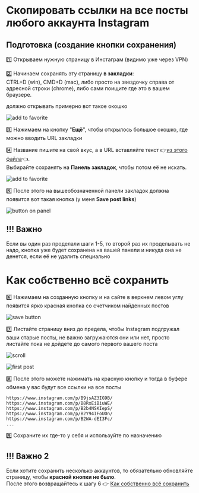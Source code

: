# Скопировать ссылки на все посты любого аккаунта Instagram

## Подготовка (создание кнопки сохранения)

1️⃣ Открываем нужную страницу в Инстаграм (видимо уже через VPN)

2️⃣ Начинаем сохранять эту страницу **в закладки**:  
CTRL+D (win), CMD+D (mac), либо просто на звездочку справа от адресной строки (chrome), либо сами поищите где это в вашем браузере.

должно открывать примерно вот такое окошко

![add to favorite](https://alexsab.github.io/instagram-save-post-links/images/1.png)

3️⃣ Нажимаем на кнопку "**Ещё**", чтобы открылось большое окошко, где можно вводить URL закладки

4️⃣ Название пишите на свой вкус, а в URL вставляйте текст 👉[из этого файла](https://alexsab.github.io/instagram-save-post-links/instagram-save-post-links.js)👈.  
Выбирайте сохранять на **Панель закладок**, чтобы потом её не искать.

![add to favorite](https://alexsab.github.io/instagram-save-post-links/images/2.png)

5️⃣ После этого на вышеобозначенной панели закладок должна появится вот такая кнопка (у меня **Save post links**)

![button on panel](https://alexsab.github.io/instagram-save-post-links/images/3.png)

## !!! Важно

Если вы один раз проделали шаги 1-5, то второй раз их проделывать не надо, кнопка уже будет сохранена на вашей панели и никуда она не денется, если её не удалить специально

# Как собственно всё сохранить

6️⃣ Нажимаем на созданную кнопку и на сайте в верхнем левом углу появится ярко красная кнопка со счетчиком найденных постов

![save button](https://alexsab.github.io/instagram-save-post-links/images/4.png)

7️⃣ Листайте страницу вниз до предела, чтобы Instagram подгружал ваши старые посты, не важно загружаются они или нет, просто листайте пока не дойдете до самого первого вашего поста

![scroll](https://alexsab.github.io/instagram-save-post-links/images/5.png)

![first post](https://alexsab.github.io/instagram-save-post-links/images/6.png)

8️⃣ После этого можете нажимать на красную кнопку и тогда в буфере обмена у вас будут все ссылки на все посты

```
https://www.instagram.com/p/B9jsAZ3IG9B/
https://www.instagram.com/p/B8RxEiBiuWE/
https://www.instagram.com/p/B2b4NSKIepS/
https://www.instagram.com/p/B2Y94IFoUOn/
https://www.instagram.com/p/B2WA-dEI3Fc/
...
```

9️⃣ Сохраните их где-то у себя и используйте по назначению

## !!! Важно 2

Если хотите сохранить несколько аккаунтов, то обязательно обновляйте страницу, чтобы **красной кнопки не было**.  
После этого возвращайтесь к шагу 6 👉 [Как собственно всё сохранить](#как-собственно-всё-сохранить)